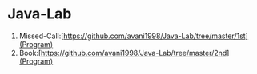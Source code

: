 # Java-Lab
1. Missed-Call:[https://github.com/avani1998/Java-Lab/tree/master/1st](Program)
2. Book:[https://github.com/avani1998/Java-Lab/tree/master/2nd](Program)
